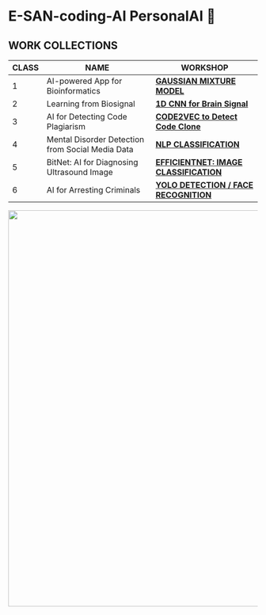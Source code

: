 # E-SAN-coding-AI  PersonalAI 🤖

## WORK COLLECTIONS

| CLASS | NAME                                          | WORKSHOP                                    |
|-------|-----------------------------------------------|---------------------------------------------|
| 1     | AI-powered App for Bioinformatics             | **[GAUSSIAN MIXTURE MODEL](https://github.com/chinna5656/E-SAN-coding-AI/blob/main/GMM.ipynb)**                      |
| 2     | Learning from Biosignal                       | **[1D CNN for Brain Signal](https://github.com/chinna5656/E-SAN-coding-AI/blob/main/model.py)**                     |
| 3     | AI for Detecting Code Plagiarism              | **[CODE2VEC to Detect Code Clone](PMU_B_CodingAI_CodeCloneDetection_Workshop.ipynb)**               |
| 4     | Mental Disorder Detection from Social Media Data | **[NLP CLASSIFICATION](https://github.com/chinna5656/E-SAN-coding-AI/blob/main/E_san_coding_NLP%20classification.ipynb)**                        |
| 5     | BitNet: AI for Diagnosing Ultrasound Image    | **[EFFICIENTNET: IMAGE CLASSIFICATION](PMUB_Personal_AI_Image_classification_EfficientNetB5.ipynb)**          |
| 6     | AI for Arresting Criminals                    | **[YOLO DETECTION / FACE RECOGNITION](https://github.com/chinna5656/E-SAN-coding-AI/blob/main/Yolo%20Detection.ipynb)**           |
<a href="https://youtube.com/shorts/Z7Sfl7z_BWI?feature=share">
  <img src="https://img.youtube.com/vi/Z7Sfl7z_BWI/0.jpg" width="800" />
</a>


